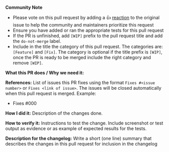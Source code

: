 <!--
Pull requests are always welcome

Not sure if that typo is worth a pull request? Found a bug and know how to fix
it? Do it! We will appreciate it. Any significant improvement should be
documented as [a GitHub issue](https://github.com/johandry/terranova/issues) before
anybody starts working on it.

We are always thrilled to receive pull requests. We do our best to process them
quickly. If your pull request is not accepted on the first try,
don't get discouraged!

** Make sure all your commits include a signature generated with `git commit -s` **
-->

**Community Note**

* Please vote on this pull request by adding a 👍 [reaction](https://blog.github.com/2016-03-10-add-reactions-to-pull-requests-issues-and-comments/) to the original issue to help the community and maintainers prioritize this request
* Ensure you have added or ran the appropriate tests for this pull request
* If the PR is unfinished, add `[WIP]` prefix to the pull request title and add the `do-not-merge` label.
* Include in the title the category of this pull request. The categories are: `[Feature]` and `[Fix]`. The category is optional if the title prefix is `[WIP]`, once the PR is ready to be merged include the right category and remove `[WIP]`.

**What this PR does / Why we need it:**

**References:**
List of issues this PR fixes using the format `Fixes #<issue number>` or `Fixes <link of issue>`. The issues will be closed automatically when this pull request is merged. Example:
 - Fixes #000

**How I did it:**
Description of the changes done.

**How to verify it:**
Instructions to test the change. Include screenshot or test output as evidence or as example of expected results for the tests.

**Description for the changelog:**
Write a short (one line) summary that describes the changes in this pull request for inclusion in the changelog
